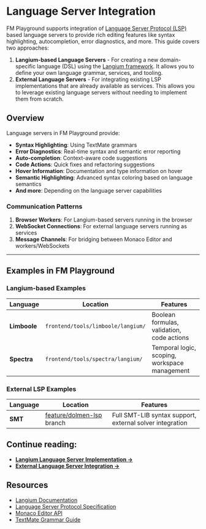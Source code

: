 # Language Server Integration

FM Playground supports integration of [Language Server Protocol (LSP)](https://microsoft.github.io/language-server-protocol/) based language servers to provide rich editing features like syntax highlighting, autocompletion, error diagnostics, and more. This guide covers two approaches:

1. **Langium-based Language Servers** - For creating a new domain-specific language (DSL) using the [Langium framework](https://langium.org/). It allows you to define your own language grammar, services, and tooling.
2. **External Language Servers** - For integrating existing LSP implementations
that are already available as services. This allows you to leverage existing language servers without needing to implement them from scratch.

## Overview

Language servers in FM Playground provide:

- **Syntax Highlighting**: Using TextMate grammars
- **Error Diagnostics**: Real-time syntax and semantic error reporting  
- **Auto-completion**: Context-aware code suggestions
- **Code Actions**: Quick fixes and refactoring suggestions
- **Hover Information**: Documentation and type information on hover
- **Semantic Highlighting**: Advanced syntax coloring based on language semantics
- **And more**: Depending on the language server capabilities


### Communication Patterns

1. **Browser Workers**: For Langium-based servers running in the browser
2. **WebSocket Connections**: For external language servers running as services
3. **Message Channels**: For bridging between Monaco Editor and workers/WebSockets

---

## Examples in FM Playground

### Langium-based Examples

| Language | Location | Features |
|----------|----------|----------|
| **Limboole** | `frontend/tools/limboole/langium/` | Boolean formulas, validation, code actions |
| **Spectra** | `frontend/tools/spectra/langium/` | Temporal logic, scoping, workspace management |

### External LSP Examples  

| Language | Location | Features |
|----------|----------|----------|
| **SMT** | [feature/dolmen-lsp](https://github.com/fm4se/fm-playground/blob/feature/dolmen-lsp/frontend/tools/smt/dolmen/dolmenWebSocketClient.ts) branch | Full SMT-LIB syntax support, external solver integration |



## Continue reading:

- [**Langium Language Server Implementation →**](./langium-language-servers.md)
- [**External Language Server Integration →**](./external-language-servers.md)



## Resources

- [Langium Documentation](https://langium.org/)
- [Language Server Protocol Specification](https://microsoft.github.io/language-server-protocol/)
- [Monaco Editor API](https://microsoft.github.io/monaco-editor/api/)
- [TextMate Grammar Guide](https://macromates.com/manual/en/language_grammars)
